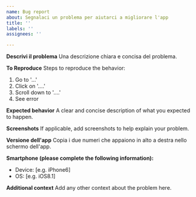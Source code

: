 ```yaml
---
name: Bug report
about: Segnalaci un problema per aiutarci a migliorare l'app
title: ''
labels: ''
assignees: ''

---
```


**Descrivi il problema**
Una descrizione chiara e concisa del problema.

**To Reproduce**
Steps to reproduce the behavior:
1. Go to '...'
2. Click on '....'
3. Scroll down to '....'
4. See error

**Expected behavior**
A clear and concise description of what you expected to happen.

**Screenshots**
If applicable, add screenshots to help explain your problem.

**Versione dell'app**
Copia i due numeri che appaiono in alto a destra nello schermo dell'app.

**Smartphone (please complete the following information):**
- Device: [e.g. iPhone6]
- OS: [e.g. iOS8.1]

**Additional context**
Add any other context about the problem here.